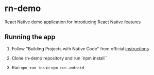 # rn-demo

React Native demo application for introducing React Native features

## Running the app

1.  Follow "Building Projects with Native Code" from official [instructions](https://facebook.github.io/react-native/docs/getting-started.html)

2.  Clone rn-demo repository and run `npm install``

3.  Run `npm run ios` or `npm run android`
